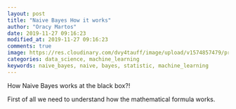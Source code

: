 ```yaml
---
layout: post
title: "Naive Bayes How it works"
author: "Oracy Martos"
date: 2019-11-27 09:16:23
modified_at: 2019-11-27 09:16:23
comments: true
image: https://res.cloudinary.com/dvy4tauff/image/upload/v1574857479/preview_naive_bayes_how_it_works_m4l8vs.png
categories: data_science, machine_learning 
keywords: naive_bayes, naive, bayes, statistic, machine_learning 
---
```


How Naive Bayes works at the black box?!

First of all we need to understand how the mathematical formula works.